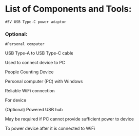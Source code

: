 # List of Components and Tools:

    #5V USB Type-C power adaptor

### Optional:
    #Personal computer

USB Type-A to USB Type-C cable

Used to connect device to PC

People Counting Device

Personal computer (PC) with Windows

Reliable WiFi connection

For device

(Optional) Powered USB hub

May be required if PC cannot provide sufficient power to device

To power device after it is connected to WiFi
